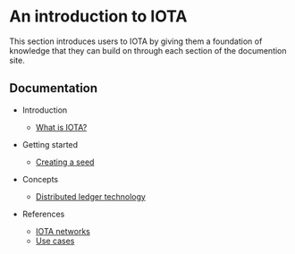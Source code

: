 # An introduction to IOTA

This section introduces users to IOTA by giving them a foundation of knowledge that they can build on through each section of the documention site. 

## Documentation

- Introduction
    - [What is IOTA?](/introduction-to-iota/introduction/what-is-iota.md)
  
- Getting started
    - [Creating a seed](/introduction-to-iota/getting-started/creating-a-seed.md)
  
- Concepts
    - [Distributed ledger technology](/introduction-to-iota/concepts/distributed-ledger-technology.md)

- References
    - [IOTA networks](/introduction-to-iota/references/iota-networks.md)
    - [Use cases](/introduction-to-iota/references/use-cases.md)

